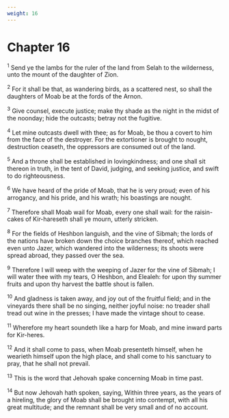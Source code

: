 ```yaml
---
weight: 16
---
```


# Chapter 16

<sup>1</sup> Send ye the lambs for the ruler of the land from Selah to the wilderness, unto the mount of the daughter of Zion. 

<sup>2</sup> For it shall be that, as wandering birds, as a scattered nest, so shall the daughters of Moab be at the fords of the Arnon. 

<sup>3</sup> Give counsel, execute justice; make thy shade as the night in the midst of the noonday; hide the outcasts; betray not the fugitive. 

<sup>4</sup> Let mine outcasts dwell with thee; as for Moab, be thou a covert to him from the face of the destroyer. For the extortioner is brought to nought, destruction ceaseth, the oppressors are consumed out of the land. 

<sup>5</sup> And a throne shall be established in lovingkindness; and one shall sit thereon in truth, in the tent of David, judging, and seeking justice, and swift to do righteousness. 

<sup>6</sup> We have heard of the pride of Moab, that he is very proud; even of his arrogancy, and his pride, and his wrath; his boastings are nought. 

<sup>7</sup> Therefore shall Moab wail for Moab, every one shall wail: for the raisin-cakes of Kir-hareseth shall ye mourn, utterly stricken. 

<sup>8</sup> For the fields of Heshbon languish, and the vine of Sibmah; the lords of the nations have broken down the choice branches thereof, which reached even unto Jazer, which wandered into the wilderness; its shoots were spread abroad, they passed over the sea. 

<sup>9</sup> Therefore I will weep with the weeping of Jazer for the vine of Sibmah; I will water thee with my tears, O Heshbon, and Elealeh: for upon thy summer fruits and upon thy harvest the battle shout is fallen. 

<sup>10</sup> And gladness is taken away, and joy out of the fruitful field; and in the vineyards there shall be no singing, neither joyful noise: no treader shall tread out wine in the presses; I have made the vintage shout to cease. 

<sup>11</sup> Wherefore my heart soundeth like a harp for Moab, and mine inward parts for Kir-heres. 

<sup>12</sup> And it shall come to pass, when Moab presenteth himself, when he wearieth himself upon the high place, and shall come to his sanctuary to pray, that he shall not prevail. 

<sup>13</sup> This is the word that Jehovah spake concerning Moab in time past. 

<sup>14</sup> But now Jehovah hath spoken, saying, Within three years, as the years of a hireling, the glory of Moab shall be brought into contempt, with all his great multitude; and the remnant shall be very small and of no account. 



